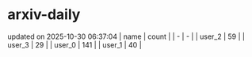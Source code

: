 # arxiv-daily
updated on 2025-10-30 06:37:04
| name | count |
| - | - |
| user_2 | 59 |
| user_3 | 29 |
| user_0 | 141 |
| user_1 | 40 |
